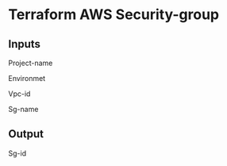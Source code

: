 # Terraform AWS Security-group
## Inputs

Project-name

Environmet 

Vpc-id

Sg-name

## Output

Sg-id
